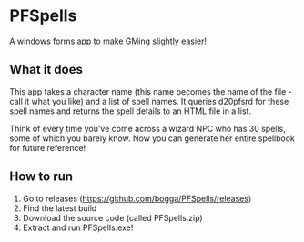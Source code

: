 # PFSpells
A windows forms app to make GMing slightly easier!

## What it does
This app takes a character name (this name becomes the name of the file - call it what you like) and a list of spell names. It queries d20pfsrd for these spell names and returns the spell details to an HTML file in a list.

Think of every time you've come across a wizard NPC who has 30 spells, some of which you barely know. Now you can generate her entire spellbook for future reference!

## How to run
1. Go to releases (https://github.com/bogga/PFSpells/releases)
2. Find the latest build
3. Download the source code (called PFSpells.zip)
4. Extract and run PFSpells.exe!
